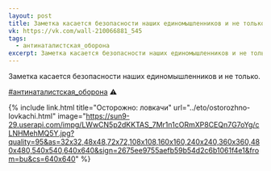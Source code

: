 ```yaml
---
layout: post
title: Заметка касается безопасности наших единомышленников и не только
vk: https://vk.com/wall-210066881_545
tags:
  - антинаталистская_оборона
excerpt: Заметка касается безопасности наших единомышленников и не только.
---
```

Заметка касается безопасности наших единомышленников и не только.

[#антинаталистская_оборона](poisk.html#антинаталистская_оборона) ⚠

{% include link.html title="Осторожно: ловкачи" url="../eto/ostorozhno-lovkachi.html" image="https://sun9-29.userapi.com/impg/LWwCN5p2dKKTAS_7Mr1n1cORmXP8CEQn7G7oYg/cLNHMehMQ5Y.jpg?quality=95&as=32x32,48x48,72x72,108x108,160x160,240x240,360x360,480x480,540x540,640x640&sign=2675ee9755aefb59b54d2c6b1061f4e1&from=bu&cs=640x640" %}